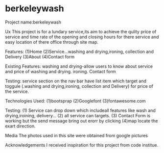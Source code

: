 # berkeleywash
Project name:berkeleywash

Ux
This project is for a lundary service,its aim to achieve the qulity price of service and time rate of the opening 
and closing hours for there service and easy location of there office through site map.

Features:
(1)Home
(2)Service...washing and drying,ironing, collection and Delivery
(3)About
(4)Contact form

Existing Features:
washing and drying-allow users to know about service and price of washing and drying.
ironing.
Contact form

Testing:
service section on the nav bar have list item which target and toggule (.washing and drying,ironing, collection and Delivery) for price of the 
service.

Technologies Used:
(1)bootsprap
(2)Googlefont
(3)fontawesome.com
 
Testing:
(1) Service can drop down which includeall features like wash and drying,iroining, delivery...
(2) all service can targets.
(3) Contact Form is working but the send message bring out erorr by clicking
(4)map locate the exart direction.

Media
The photos used in this site were obtained from google pictures


Acknowledgements
I received inspiration for this project from code institue.